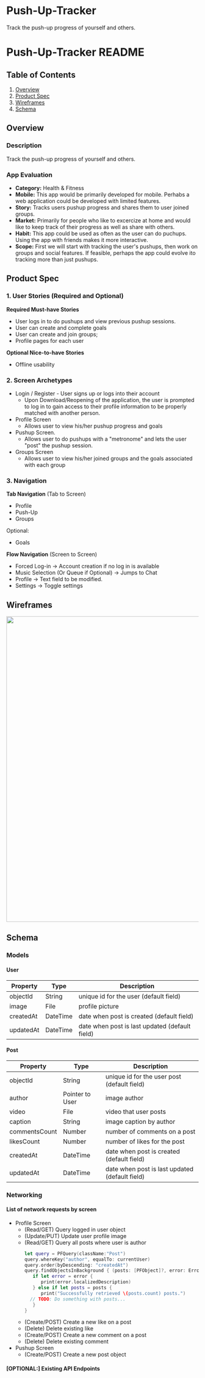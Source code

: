 # Push-Up-Tracker
Track the push-up progress of yourself and others.

# Push-Up-Tracker README

## Table of Contents
1. [Overview](#Overview)
1. [Product Spec](#Product-Spec)
1. [Wireframes](#Wireframes)
1. [Schema](#Schema)

## Overview
### Description
Track the push-up progress of yourself and others.

### App Evaluation
- **Category:** Health & Fitness
- **Mobile:** This app would be primarily developed for mobile. Perhabs a web application could be developed with limited features.
- **Story:** Tracks users pushup progress and shares them to user joined groups.
- **Market:** Primarily for people who like to excercize at home and would like to keep track of their progress as well as share with others.
- **Habit:** This app could be used as often as the user can do puchups. Using the app with friends makes it more interactive.
- **Scope:** First we will start with tracking the user's pushups, then work on groups and social features. If feasible, perhaps the app could evolve ito tracking more than just pushups.

## Product Spec
### 1. User Stories (Required and Optional)

**Required Must-have Stories**

* User logs in to do pushups and view previous pushup sessions.
* User can create and complete goals
* User can create and join groups;
* Profile pages for each user

**Optional Nice-to-have Stories**

* Offline usability

### 2. Screen Archetypes

* Login / Register - User signs up or logs into their account
   * Upon Download/Reopening of the application, the user is prompted to log in to gain access to their profile information to be properly matched with another person. 
* Profile Screen 
   * Allows user to view his/her pushup progress and goals
* Pushup Screen.
   * Allows user to do pushups with a "metronome" and lets the user "post" the pushup session.
* Groups Screen
   * Allows user to view his/her joined groups and the goals associated with each group

### 3. Navigation

**Tab Navigation** (Tab to Screen)

* Profile
* Push-Up
* Groups

Optional:
* Goals

**Flow Navigation** (Screen to Screen)
* Forced Log-in -> Account creation if no log in is available
* Music Selection (Or Queue if Optional) -> Jumps to Chat
* Profile -> Text field to be modified. 
* Settings -> Toggle settings

## Wireframes
<img src="https://i.imgur.com/HPMFfrn.jpg" width=800><br>

## Schema 
### Models
#### User

   | Property      | Type     | Description |
   | ------------- | -------- | ------------|
   | objectId      | String   | unique id for the user (default field) |
   | image         | File     | profile picture |
   | createdAt     | DateTime | date when post is created (default field) |
   | updatedAt     | DateTime | date when post is last updated (default field) |
#### Post

   | Property      | Type     | Description |
   | ------------- | -------- | ------------|
   | objectId      | String   | unique id for the user post (default field) |
   | author        | Pointer to User| image author |
   | video         | File     | video that user posts |
   | caption       | String   | image caption by author |
   | commentsCount | Number   | number of comments on a post |
   | likesCount    | Number   | number of likes for the post |
   | createdAt     | DateTime | date when post is created (default field) |
   | updatedAt     | DateTime | date when post is last updated (default field) |
### Networking
#### List of network requests by screen
   - Profile Screen
      - (Read/GET) Query logged in user object
      - (Update/PUT) Update user profile image
      - (Read/GET) Query all posts where user is author
         ```swift
         let query = PFQuery(className:"Post")
         query.whereKey("author", equalTo: currentUser)
         query.order(byDescending: "createdAt")
         query.findObjectsInBackground { (posts: [PFObject]?, error: Error?) in
            if let error = error { 
               print(error.localizedDescription)
            } else if let posts = posts {
               print("Successfully retrieved \(posts.count) posts.")
           // TODO: Do something with posts...
            }
         }
         ```
      - (Create/POST) Create a new like on a post
      - (Delete) Delete existing like
      - (Create/POST) Create a new comment on a post
      - (Delete) Delete existing comment
   - Pushup Screen
      - (Create/POST) Create a new post object
#### [OPTIONAL:] Existing API Endpoints
